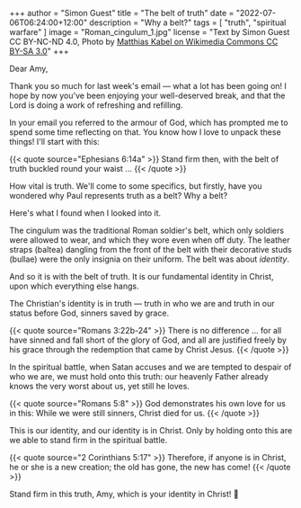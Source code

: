 +++
author = "Simon Guest"
title = "The belt of truth"
date = "2022-07-06T06:24:00+12:00"
description = "Why a belt?"
tags = [ "truth", "spiritual warfare" ]
image = "Roman_cingulum_1.jpg"
license = "Text by Simon Guest CC BY-NC-ND 4.0, Photo by [Matthias Kabel on Wikimedia Commons CC BY-SA 3.0](https://commons.m.wikimedia.org/wiki/File:Roman_cingulum_1.jpg)"
+++

Dear Amy,

Thank you so much for last week's email — what a lot has been going on! I hope by now you've been enjoying your well-deserved break, and that the Lord is doing a work of refreshing and refilling.

In your email you referred to the armour of God, which has prompted me to spend some time reflecting on that. You know how I love to unpack these things! I'll start with this:

{{< quote source="Ephesians 6:14a" >}}
Stand firm then, with the belt of truth buckled round your waist ...
{{< /quote >}}

How vital is truth. We'll come to some specifics, but firstly, have you wondered why Paul represents truth as a belt? Why a belt?

Here's what I found when I looked into it.

The cingulum was the traditional Roman soldier's belt, which only soldiers were allowed to wear, and which they wore even when off duty. The leather straps (baltea) dangling from the front of the belt with their decorative studs (bullae) were the only insignia on their uniform. The belt was about _identity_.

And so it is with the belt of truth. It is our fundamental identity in Christ, upon which everything else hangs.

The Christian's identity is in truth — truth in who we are and truth in our status before God, sinners saved by grace.

{{< quote source="Romans 3:22b-24" >}}
There is no difference ... for all have sinned and fall short of the glory of God, and all are justified freely by his grace through the redemption that came by Christ Jesus.
{{< /quote >}}

In the spiritual battle, when Satan accuses and we are tempted to despair of who we are, we must hold onto this truth: our heavenly Father already knows the very worst about us, yet still he loves.

{{< quote source="Romans 5:8" >}}
God demonstrates his own love for us in this: While we were still sinners, Christ died for us.
{{< /quote >}}

This is our identity, and our identity is in Christ. Only by holding onto this are we able to stand firm in the spiritual battle.

{{< quote source="2 Corinthians 5:17" >}}
Therefore, if anyone is in Christ, he or she is a new creation; the old has gone, the new has come!
{{< /quote >}}

Stand firm in this truth, Amy, which is your identity in Christ! 🙏

